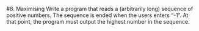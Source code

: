 #8. Maximising
Write a program that reads a (arbitrarily long) sequence of positive numbers. 
The sequence is ended when the users enters “-1”. At that point, the program must output the highest
number in the sequence.